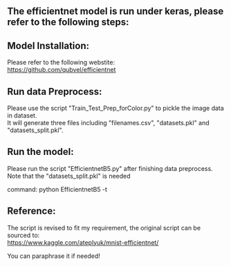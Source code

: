## The efficientnet model is run under keras, please refer to the following steps:

## Model Installation:
Please refer to the following webstite:  
https://github.com/qubvel/efficientnet


## Run data Preprocess:
Please use the script "Train_Test_Prep_forColor.py" to pickle the image data in dataset.  
It will generate three files including "filenames.csv", "datasets.pkl" and "datasets_split.pkl".


## Run the model:
Please run the script "EfficientnetB5.py" after finishing data preprocess.  
Note that the "datasets_split.pkl" is needed

command: python EfficientnetB5 -t

## Reference:
The script is revised to fit my requirement, the original script can be sourced to:  
https://www.kaggle.com/ateplyuk/mnist-efficientnet/  

You can paraphrase it if needed!

